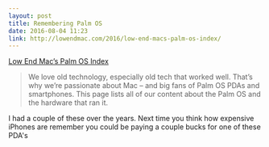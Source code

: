 ```yaml
---
layout: post
title: Remembering Palm OS
date: 2016-08-04 11:23
link: http://lowendmac.com/2016/low-end-macs-palm-os-index/
---
```


[Low End Mac’s Palm OS Index](http://lowendmac.com/2016/low-end-macs-palm-os-index/)

> We love old technology, especially old tech that worked well. That’s why we’re passionate about Mac – and big fans of Palm OS PDAs and smartphones. This page lists all of our content about the Palm OS and the hardware that ran it.

I had a couple of these over the years. Next time you think how expensive iPhones are remember you could be paying a couple bucks for one of these PDA's
